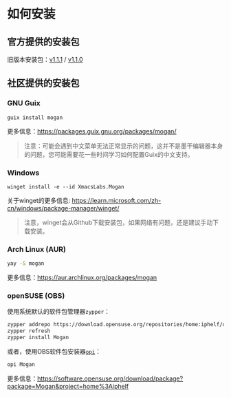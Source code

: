 # 如何安装
## 官方提供的安装包
旧版本安装包：[v1.1.1](https://gitee.com/XmacsLabs/mogan/releases/tag/v1.1.1) / [v1.1.0](https://gitee.com/XmacsLabs/mogan/releases/tag/v1.1.0)

## 社区提供的安装包
### GNU Guix
```
guix install mogan
```
更多信息：https://packages.guix.gnu.org/packages/mogan/

> 注意：可能会遇到中文菜单无法正常显示的问题，这并不是墨干编辑器本身的问题，您可能需要花一些时间学习如何配置Guix的中文支持。

### Windows
```
winget install -e --id XmacsLabs.Mogan
```
关于winget的更多信息: https://learn.microsoft.com/zh-cn/windows/package-manager/winget/

> 注意，winget会从Github下载安装包，如果网络有问题，还是建议手动下载安装。

### Arch Linux (AUR)
```bash
yay -S mogan
```
更多信息：https://aur.archlinux.org/packages/mogan

### openSUSE (OBS)

使用系统默认的软件包管理器`zypper`：

```bash
zypper addrepo https://download.opensuse.org/repositories/home:iphelf/openSUSE_Tumbleweed/home:iphelf.repo
zypper refresh
zypper install Mogan
```

或者，使用OBS软件包安装器[`opi`](https://software.opensuse.org/package/opi)：

```bash
opi Mogan
```

更多信息：https://software.opensuse.org/download/package?package=Mogan&project=home%3Aiphelf
